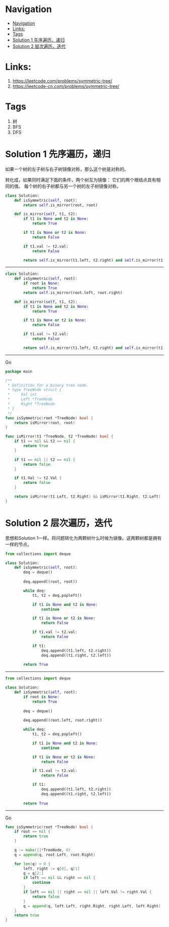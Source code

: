 # Navigation
- [Navigation](#navigation)
- [Links:](#links)
- [Tags](#tags)
- [Solution 1 先序遍历，递归](#solution-1-先序遍历递归)
- [Solution 2 层次遍历，迭代](#solution-2-层次遍历迭代)


# Links:
1. https://leetcode.com/problems/symmetric-tree/
2. https://leetcode-cn.com/problems/symmetric-tree/

# Tags
1. 树
2. BFS
3. DFS

# Solution 1 先序遍历，递归
如果一个树的左子树与右子树镜像对称，那么这个树是对称的。

转化成，如果同时满足下面的条件，两个树互为镜像：
它们的两个根结点具有相同的值。
每个树的右子树都与另一个树的左子树镜像对称。

```python
class Solution:
    def isSymmetric(self, root):
        return self.is_mirror(root, root)

    def is_mirror(self, t1, t2):
        if t1 is None and t2 is None:
            return True

        if t1 is None or t2 is None:
            return False

        if t1.val != t2.val:
            return False

        return self.is_mirror(t1.left, t2.right) and self.is_mirror(t1.right, t2.left)
```
---
```python
class Solution:
    def isSymmetric(self, root):
        if root is None:
            return True
        return self.is_mirror(root.left, root.right)

    def is_mirror(self, t1, t2):
        if t1 is None and t2 is None:
            return True

        if t1 is None or t2 is None:
            return False

        if t1.val != t2.val:
            return False

        return self.is_mirror(t1.left, t2.right) and self.is_mirror(t1.right, t2.left)
```
---
Go
```go
package main

/**
 * Definition for a binary tree node.
 * type TreeNode struct {
 *     Val int
 *     Left *TreeNode
 *     Right *TreeNode
 * }
 */
func isSymmetric(root *TreeNode) bool {
	return isMirror(root, root)
}

func isMirror(t1 *TreeNode, t2 *TreeNode) bool {
	if t1 == nil && t2 == nil {
		return true
	}

	if t1 == nil || t2 == nil {
		return false
	}

	if t1.Val != t2.Val {
		return false
	}

	return isMirror(t1.Left, t2.Right) && isMirror(t1.Right, t2.Left)
}

```

# Solution 2 层次遍历，迭代
思想和Solution 1一样。将问题转化为两颗树什么时候为镜像。这两颗树都是拥有一样的节点。
```python
from collections import deque

class Solution:
    def isSymmetric(self, root):
        deq = deque()
        
        deq.append((root, root))

        while deq:
            t1, t2 = deq.popleft()

            if t1 is None and t2 is None:
                continue

            if t1 is None or t2 is None:
                return False

            if t1.val != t2.val:
                return False

            if t1:
                deq.append((t1.left, t2.right))
                deq.append((t1.right, t2.left))
        
        return True
```
---
```python
from collections import deque

class Solution:
    def isSymmetric(self, root):
        if root is None:
            return True
        
        deq = deque()
    
        deq.append((root.left, root.right))

        while deq:
            t1, t2 = deq.popleft()

            if t1 is None and t2 is None:
                continue

            if t1 is None or t2 is None:
                return False

            if t1.val != t2.val:
                return False

            if t1:
                deq.append((t1.left, t2.right))
                deq.append((t1.right, t2.left))
        
        return True
```
---
Go
```go
func isSymmetric(root *TreeNode) bool {
	if root == nil {
		return true
	}

	q := make([]*TreeNode, 0)
	q = append(q, root.Left, root.Right)

	for len(q) > 0 {
		left, right := q[0], q[1]
		q = q[2:]
		if left == nil && right == nil {
			continue
		}
		if left == nil || right == nil || left.Val != right.Val {
			return false
		}
		q = append(q, left.Left, right.Right, right.Left, left.Right)
	}
	return true
}

```
